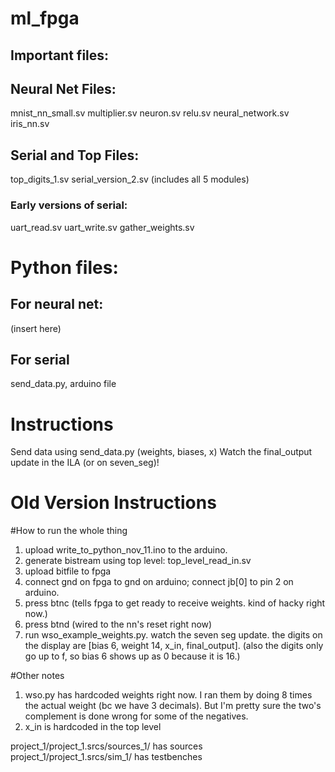 # ml_fpga
## Important files:

## Neural Net Files:
mnist_nn_small.sv
multiplier.sv
neuron.sv
relu.sv
neural_network.sv
iris_nn.sv

## Serial and Top Files:
top_digits_1.sv
serial_version_2.sv (includes all 5 modules)

### Early versions of serial:
uart_read.sv
uart_write.sv
gather_weights.sv

# Python files:
## For neural net:
(insert here)

## For serial
send_data.py, arduino file


# Instructions
Send data using send_data.py (weights, biases, x)
Watch the final_output update in the ILA (or on seven_seg)!




# Old Version Instructions
#How to run the whole thing
1. upload write\_to\_python\_nov\_11.ino to the arduino.
2. generate bistream using top level: top\_level\_read\_in.sv 
3. upload bitfile to fpga
4. connect gnd on fpga to gnd on arduino; connect jb\[0\] to pin 2 on arduino.
5. press btnc (tells fpga to get ready to receive weights. kind of hacky right now.)
6. press btnd (wired to the nn's reset right now)
7. run wso\_example\_weights.py. watch the seven seg update. the digits on the display are \[bias 6, weight 14, x\_in, final\_output\]. (also the digits only go up to f, so bias 6 shows up as 0 because it is 16.)

#Other notes
1. wso.py has hardcoded weights right now. I ran them by doing 8 times the actual weight (bc we have 3 decimals). But I'm pretty sure the two's complement is done wrong for some of the negatives.
2. x\_in is hardcoded in the top level


project_1/project_1.srcs/sources_1/ has sources
project_1/project_1.srcs/sim_1/ has testbenches
